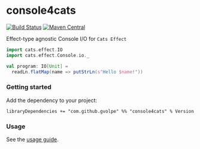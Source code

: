 console4cats
============

[![Build Status](https://travis-ci.org/gvolpe/console4cats.svg?branch=master)](https://travis-ci.org/gvolpe/console4cats)
[![Maven Central](https://img.shields.io/maven-central/v/com.github.gvolpe/console4cats_2.12.svg)](http://search.maven.org/#search%7Cga%7C1%7Cconsole4cats)

Effect-type agnostic Console I/O for `Cats Effect`

```scala
import cats.effect.IO
import cats.effect.Console.io._

val program: IO[Unit] =
  readLn.flatMap(name => putStrLn(s"Hello $name!"))
```

### Getting started

Add the dependency to your project:

```
libraryDependencies += "com.github.gvolpe" %% "console4cats" % Version
```

### Usage

See the [usage guide](https://gvolpe.github.io/console4cats/guide.html).
